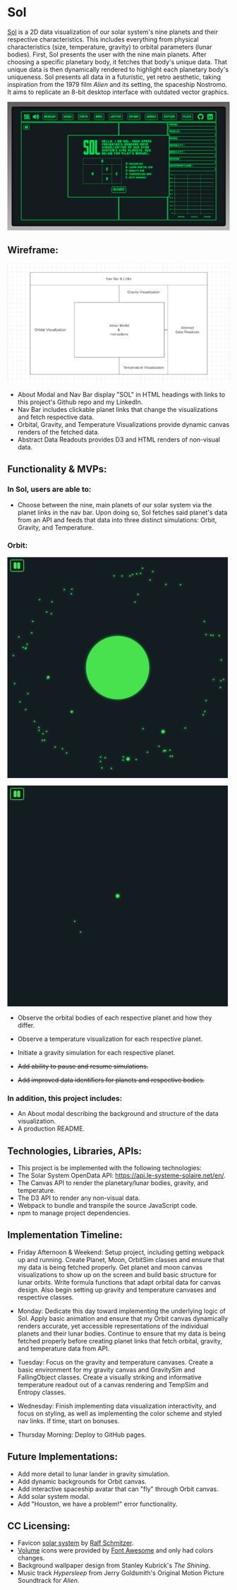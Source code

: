 # Sol

[Sol](https://keginzburg.github.io/sol/) is a 2D data visualization of our solar system's nine planets and their respective characteristics. This includes everything from physical characteristics (size, temperature, gravity) to orbital parameters (lunar bodies). First, Sol presents the user with the nine main planets. After choosing a specific planetary body, it fetches that body's unique data. That unique data is then dynamically rendered to highlight each planetary body's uniqueness. Sol presents all data in a futuristic, yet retro aesthetic, taking inspiration from the 1979 film *Alien* and its setting, the spaceship Nostromo. It aims to replicate an 8-bit desktop interface with outdated vector graphics.

![Sol Interface](./assets/readme/main_interface.png)

## Wireframe:

![Sol Wireframe](./assets/wireframe/final_wireframe.png)

* About Modal and Nav Bar display "SOL" in HTML headings with links to this project's Github repo and my LinkedIn.
* Nav Bar includes clickable planet links that change the visualizations and fetch respective data.
* Orbital, Gravity, and Temperature Visualizations provide dynamic canvas renders of the fetched data.
* Abstract Data Readouts provides D3 and HTML renders of non-visual data.

## Functionality & MVPs:

### In Sol, users are able to:

* Choose between the nine, main planets of our solar system via the planet links in the nav bar. Upon doing so, Sol fetches said planet's data from an API and feeds that data into three distinct simulations: Orbit, Gravity, and Temperature.

### Orbit:
![Jupiter Orbit Sim](./assets/readme/jupiter_orbit.gif)

![Mars Orbit Sim](./assets/readme/mars_orbit.gif)

* Observe the orbital bodies of each respective planet and how they differ.
* Observe a temperature visualization for each respective planet.
* Initiate a gravity simulation for each respective planet.

* ~~Add ability to pause and resume simulations.~~
* ~~Add improved data identifiers for planets and respective bodies.~~

### In addition, this project includes:

* An About modal describing the background and structure of the data visualization.
* A production README.





## Technologies, Libraries, APIs:

* This project is be implemented with the following technologies:
* The Solar System OpenData API: https://api.le-systeme-solaire.net/en/.
* The Canvas API to render the planetary/lunar bodies, gravity, and temperature.
* The D3 API to render any non-visual data.
* Webpack to bundle and transpile the source JavaScript code.
* npm to manage project dependencies.


## Implementation Timeline:

* Friday Afternoon & Weekend: Setup project, including getting webpack up and running. Create Planet, Moon, OrbitSim classes and ensure that my data is being fetched properly. Get planet and moon canvas visualizations to show up on the screen and build basic structure for lunar orbits. Write formula functions that adapt orbital data for canvas design. Also begin setting up gravity and temperature canvases and respective classes.

* Monday: Dedicate this day toward implementing the underlying logic of Sol. Apply basic animation and ensure that my Orbit canvas dynamically renders accurate, yet accessible representations of the individual planets and their lunar bodies. Continue to ensure that my data is being fetched properly before creating planet links that fetch orbital, gravity, and temperature data from API. 

* Tuesday: Focus on the gravity and temperature canvases. Create a basic environment for my gravity canvas and  GravitySim and FallingObject classes. Create a visually striking and informative temperature readout out of a canvas rendering and TempSim and Entropy classes.

* Wednesday: Finish implementing data visualization interactivity, and focus on styling, as well as implementing the color scheme and styled nav links. If time, start on bonuses.

* Thursday Morning: Deploy to GitHub pages.


## Future Implementations:

* Add more detail to lunar lander in gravity simulation.
* Add dynamic backgrounds for Orbit canvas.
* Add interactive spaceship avatar that can "fly" through Orbit canvas.
* Add solar system modal.
* Add "Houston, we have a problem!" error functionality.


## CC Licensing:

* Favicon [solar system](https://thenounproject.com/icon/solar-system-1245933/) by [Ralf Schmitzer](https://thenounproject.com/ralfschmitzer/).
* [Volume](https://fontawesome.com/v5.15/icons/volume-up?style=solid) icons were provided by [Font Awesome](https://fontawesome.com/license) and only had colors changes.
* Background wallpaper design from Stanley Kubrick's *The Shining*.
* Music track *Hypersleep* from Jerry Goldsmith's 
Original Motion Picture Soundtrack for *Alien*.
